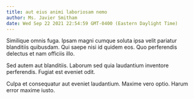 ```yaml
---
title: aut eius animi laboriosam nemo
author: Ms. Javier Smitham
date: Wed Sep 22 2021 22:54:59 GMT-0400 (Eastern Daylight Time)
---
```

Similique omnis fuga. Ipsam magni cumque soluta ipsa velit pariatur blanditiis quibusdam. Qui saepe nisi id quidem eos. Quo perferendis delectus et nam officiis illo.

 Sed autem aut blanditiis. Laborum sed quia laudantium inventore perferendis. Fugiat est eveniet odit.

 Culpa et consequatur aut eveniet laudantium. Maxime vero optio. Harum error maxime iusto.